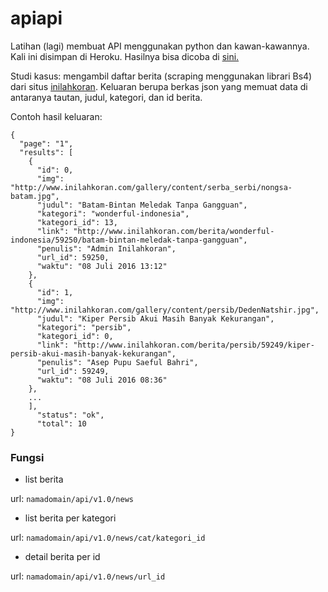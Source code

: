 # apiapi
Latihan (lagi) membuat API menggunakan python dan kawan-kawannya. Kali ini disimpan di Heroku. Hasilnya bisa dicoba di [sini.](https://apiapikor.herokuapp.com/api/v1.0/news)

Studi kasus: mengambil daftar berita (scraping menggunakan librari Bs4) dari situs [inilahkoran](http://www.inilahkoran.com). Keluaran berupa berkas json yang memuat data di antaranya tautan, judul, kategori, dan id berita.

Contoh hasil keluaran:
```
{
  "page": "1",
  "results": [
    {
      "id": 0,
      "img": "http://www.inilahkoran.com/gallery/content/serba_serbi/nongsa-batam.jpg",
      "judul": "Batam-Bintan Meledak Tanpa Gangguan",
      "kategori": "wonderful-indonesia",
      "kategori_id": 13,
      "link": "http://www.inilahkoran.com/berita/wonderful-indonesia/59250/batam-bintan-meledak-tanpa-gangguan",
      "penulis": "Admin Inilahkoran",
      "url_id": 59250,
      "waktu": "08 Juli 2016 13:12"
    },
    {
      "id": 1,
      "img": "http://www.inilahkoran.com/gallery/content/persib/DedenNatshir.jpg",
      "judul": "Kiper Persib Akui Masih Banyak Kekurangan",
      "kategori": "persib",
      "kategori_id": 0,
      "link": "http://www.inilahkoran.com/berita/persib/59249/kiper-persib-akui-masih-banyak-kekurangan",
      "penulis": "Asep Pupu Saeful Bahri",
      "url_id": 59249,
      "waktu": "08 Juli 2016 08:36"
    },
    ...
    ],
      "status": "ok",
      "total": 10
}
```

### Fungsi
* list berita

url: ```namadomain/api/v1.0/news```

* list berita per kategori

url: ```namadomain/api/v1.0/news/cat/kategori_id```

* detail berita per id

url: ```namadomain/api/v1.0/news/url_id```
